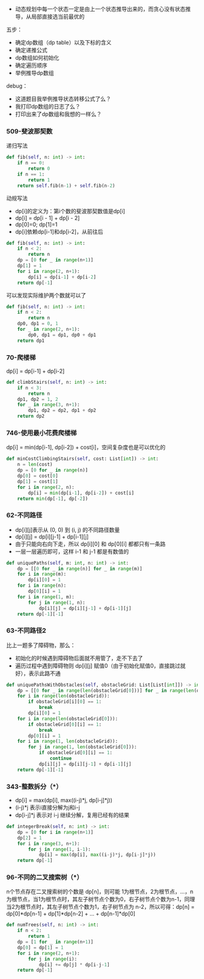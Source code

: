 - 动态规划中每一个状态一定是由上一个状态推导出来的，而贪心没有状态推导，从局部直接选当前最优的

五步：

- 确定dp数组（dp table）以及下标的含义
- 确定递推公式
- dp数组如何初始化
- 确定遍历顺序
- 举例推导dp数组

debug：

- 这道题目我举例推导状态转移公式了么？
- 我打印dp数组的日志了么？
- 打印出来了dp数组和我想的一样么？

### 509-斐波那契数

递归写法

```python
def fib(self, n: int) -> int:
    if n == 0:
        return 0
    if n == 1:
        return 1
    return self.fib(n-1) + self.fib(n-2)
```

动规写法

- dp[i]的定义为：第i个数的斐波那契数值是dp[i]
- dp[i] = dp[i - 1] + dp[i - 2]
- dp[0]=0; dp[1]=1
- dp[i]依赖dp[i-1]和dp[i-2]，从前往后

```python
def fib(self, n: int) -> int:
    if n < 2:
        return n
    dp = [0 for _ in range(n+1)]
    dp[1] = 1
    for i in range(2, n+1):
        dp[i] = dp[i-1] + dp[i-2]
    return dp[-1]
```

可以发现实际维护两个数就可以了

```python
def fib(self, n: int) -> int:
    if n < 2:
        return n
    dp0, dp1 = 0, 1
    for _ in range(2, n+1):
        dp0, dp1 = dp1, dp0 + dp1
    return dp1
```

### 70-爬楼梯

dp[i] = dp[i-1] + dp[i-2]

```python
def climbStairs(self, n: int) -> int:
    if n < 3:
        return n
    dp1, dp2 = 1, 2
    for _ in range(3, n+1):
        dp1, dp2 = dp2, dp1 + dp2
    return dp2
```

### 746-使用最小花费爬楼梯

dp[i] = min(dp[i-1], dp[i-2]) + cost[i]，空间复杂度也是可以优化的

```python
def minCostClimbingStairs(self, cost: List[int]) -> int:
    n = len(cost)
    dp = [0 for _ in range(n)]
    dp[0] = cost[0]
    dp[1] = cost[1]
    for i in range(2, n):
        dp[i] = min(dp[i-1], dp[i-2]) + cost[i]
    return min(dp[-1], dp[-2])
```

### 62-不同路径

- dp\[i][j]表示从 (0, 0) 到 (i, j) 的不同路径数量
- dp\[i][j] = dp\[i][j-1] + dp\[i-1][j]
- 由于只能向右向下走，所以 dp\[i][0] 和 dp\[0][i] 都都只有一条路
- 一层一层遍历即可，这样 i-1 和 j-1 都是有数值的

```python
def uniquePaths(self, m: int, n: int) -> int:
    dp = [[0 for _ in range(n)] for _ in range(m)]
    for i in range(m):
        dp[i][0] = 1
    for i in range(n):
        dp[0][i] = 1
    for i in range(1, m):
        for j in range(1, n):
            dp[i][j] = dp[i][j-1] + dp[i-1][j]
    return dp[-1][-1]
```

### 63-不同路径2

比上一题多了障碍物，那么：

- 初始化的时候遇到障碍物后面就不用管了，走不下去了
- 遍历过程中遇到障碍物则 dp\[i][j] 赋值0（由于初始化赋值0，直接跳过就好），表示此路不通

```python
def uniquePathsWithObstacles(self, obstacleGrid: List[List[int]]) -> int:
    dp = [[0 for _ in range(len(obstacleGrid[0]))] for _ in range(len(obstacleGrid))]
    for i in range(len(obstacleGrid)):
        if obstacleGrid[i][0] == 1:
            break
        dp[i][0] = 1
    for i in range(len(obstacleGrid[0])):
        if obstacleGrid[0][i] == 1:
            break
        dp[0][i] = 1
    for i in range(1, len(obstacleGrid)):
        for j in range(1, len(obstacleGrid[0])):
            if obstacleGrid[0][i] == 1:
                continue
            dp[i][j] = dp[i][j-1] + dp[i-1][j]
    return dp[-1][-1]
```

### 343-整数拆分（*）

- dp[i] = max(dp\[i], max((i-j)\*j, dp\[i-j]\*j))
- (i-j)*j 表示i直接分解为j和i-j
- dp[i-j]*j 表示对 i-j 继续分解，复用已经有的结果

```python
def integerBreak(self, n: int) -> int:
    dp = [0 for i in range(n+1)]
    dp[2] = 1
    for i in range(3, n+1):
        for j in range(1, i-1):
            dp[i] = max(dp[i], max((i-j)*j, dp[i-j]*j))
    return dp[-1]
```

### 96-不同的二叉搜索树（*）

n个节点存在二叉搜索树的个数是 dp[n]，则可能 1为根节点，2为根节点，...，n为根节点，当1为根节点时，其左子树节点个数为0，右子树节点个数为n-1，同理当2为根节点时，其左子树节点个数为1，右子树节点为 n-2，所以可得：dp[n] = dp[0]\*dp[n-1] + dp[1]\*dp[n-2] + ... + dp[n-1]\*dp[0]

```python
def numTrees(self, n: int) -> int:
    if n < 2:
        return 1
    dp = [1 for _ in range(n+1)]
    dp[0] = dp[1] = 1
    for i in range(2, n+1):
        for j in range(i):
            dp[i] += dp[j] * dp[i-j-1]
    return dp[-1]
```

